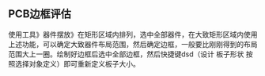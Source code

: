 PCB边框评估
----
使用工具》器件摆放》在矩形区域内排列，选中全部器件，在大致矩形区域内使用上述功能，可以确定大致器件布局范围，然后确定边框，一般要比刚刚得到的布局范围大上一圈。绘制好边框后选中全部边框，然后快捷键dsd（设计 板子形状 按照选择对象定义）即可重新定义板子大小。